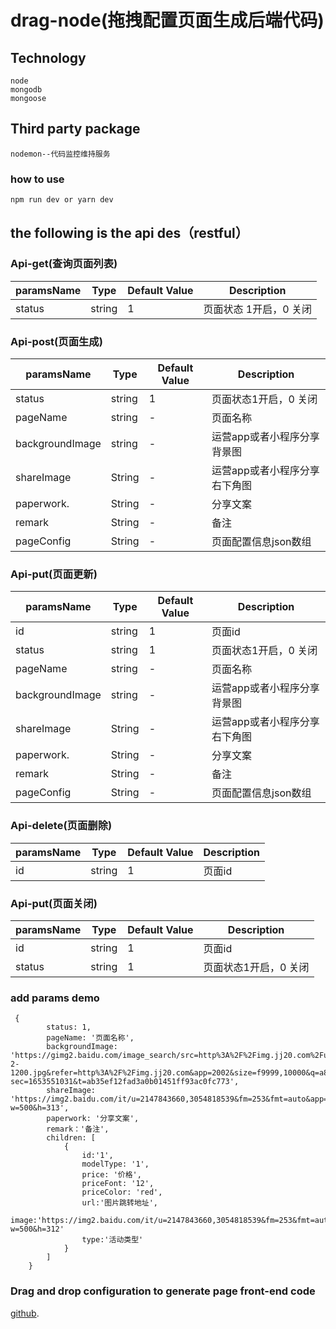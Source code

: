 # drag-node(拖拽配置页面生成后端代码)

## Technology
```
node
mongodb
mongoose

```
## Third party package

```
nodemon--代码监控维持服务

```

### how to use

```
npm run dev or yarn dev

```
## the following is the api des（restful）
### Api-get(查询页面列表)


| paramsName         | Type                                  | Default Value  | Description                          |
| ------------------ | ------------------------------------- | -------------- | ------------------------------------ |
| status             | string                                | 1              | 页面状态 1开启，0 关闭                        |

### Api-post(页面生成)


| paramsName         | Type                                  | Default Value  | Description                          |
| ------------------ | ------------------------------------- | -------------- | ------------------------------------ |
| status             | string                                | 1              | 页面状态1开启，0 关闭                  |
| pageName           | string                                | -              | 页面名称                           |
| backgroundImage    | string                                | -              | 运营app或者小程序分享背景图 |
| shareImage         | String                                | -              | 运营app或者小程序分享右下角图                 |
| paperwork.         | String                                | -              | 分享文案              |
| remark             | String                                | -              | 备注                            |
| pageConfig         | String                                | -              | 页面配置信息json数组                        |

### Api-put(页面更新)


| paramsName         | Type                                  | Default Value  | Description                          |
| ------------------ | ------------------------------------- | -------------- | ------------------------------------ |
| id                | string                                | 1              | 页面id                |
| status             | string                                | 1              | 页面状态1开启，0 关闭                  |
| pageName           | string                                | -              | 页面名称                           |
| backgroundImage    | string                                | -              | 运营app或者小程序分享背景图 |
| shareImage         | String                                | -              | 运营app或者小程序分享右下角图                 |
| paperwork.         | String                                | -              | 分享文案              |
| remark             | String                                | -              | 备注                            |
| pageConfig         | String                                | -              | 页面配置信息json数组                        |

### Api-delete(页面删除)

| paramsName         | Type                                  | Default Value  | Description                          |
| ------------------ | ------------------------------------- | -------------- | ------------------------------------ |
| id                | string                                | 1              | 页面id                |

### Api-put(页面关闭)

| paramsName         | Type                                  | Default Value  | Description                          |
| ------------------ | ------------------------------------- | -------------- | ------------------------------------ |
| id                | string                                | 1              | 页面id                |
| status             | string                                | 1              | 页面状态1开启，0 关闭                  |

### add params demo

```
 {
        status: 1,
        pageName: '页面名称',
        backgroundImage: 'https://gimg2.baidu.com/image_search/src=http%3A%2F%2Fimg.jj20.com%2Fup%2Fallimg%2F1113%2F052420110515%2F200524110515-2-1200.jpg&refer=http%3A%2F%2Fimg.jj20.com&app=2002&size=f9999,10000&q=a80&n=0&g=0n&fmt=auto?sec=1653551031&t=ab35ef12fad3a0b01451ff93ac0fc773',
        shareImage: 'https://img2.baidu.com/it/u=2147843660,3054818539&fm=253&fmt=auto&app=138&f=JPEG?w=500&h=313',
        paperwork: '分享文案',
        remark：'备注',
        children: [
            {
                id:'1',
                modelType: '1',
                price: '价格',
                priceFont: '12',
                priceColor: 'red',
                url:'图片跳转地址',
                image:'https://img2.baidu.com/it/u=2147843660,3054818539&fm=253&fmt=auto&app=138&f=JPEG?w=500&h=312'
                type:'活动类型' 
            }
        ]
    }

```


### Drag and drop configuration to generate page front-end code

[github](https://github.com/zhaochengxian/drag-front-end).
